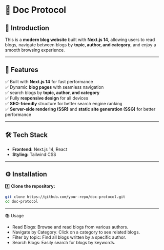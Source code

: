# 📝 Doc Protocol

## 📌 Introduction  
This is a **modern blog website** built with **Next.js 14**, allowing users to read blogs, navigate between blogs by **topic, author, and category**, and enjoy a smooth browsing experience.  

---

## 🚀 Features  
✅ Built with **Next.js 14** for fast performance  
✅ Dynamic **blog pages** with seamless navigation  
✅ search blogs by **topic, author, and category**  
✅ Fully **responsive design** for all devices  
✅ **SEO-friendly** structure for better search engine ranking  
✅ **Server-side rendering (SSR)** and **static site generation (SSG)** for better performance  

---

## 🛠️ Tech Stack  
- **Frontend:** Next.js 14, React  
- **Styling:** Tailwind CSS  



---

## ⚙️ Installation  

1️⃣ **Clone the repository:**  
```bash
git clone https://github.com/your-repo/doc-protocol.git
cd doc-protocol
```
---
📚 Usage
- Read Blogs: Browse and read blogs from various authors.
- Navigate by Category: Click on a category to see related blogs.
- Filter by topic: Find all blogs written by a specific author.
- Search Blogs: Easily search for blogs by keywords.
